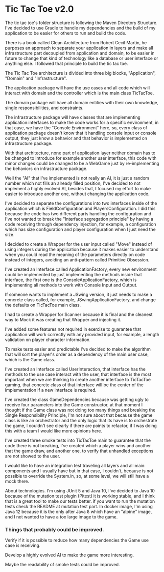 # Tic Tac Toe v2.0

The tic tac toe's folder structure is following the Maven Directory Structure. I've decided to use Gradle to handle my dependencies and the build of my application to be easier for others to run and build the code.

There is a book called Clean Architecture from Robert Cecil Martin, he purposes an approach to separate your application in layers and make all infrastructure part decoupled from application and domain, to be easier in future to change that kind of technology like a database or user interface or anything else. I followed that principle to build the tic tac toe.

 The Tic Tac Toe architecture is divided into three big blocks, "Application", "Domain" and "Infrastructure".

The application package will have the use cases and all code which will interact with domain and the controller which is the main class TicTacToe.

The domain package will have all domain entities with their own knowledge, single responsibilities, and constraints.

The infrastructure package will have classes that are implementing application interfaces to make the code works for a specific environment, in that case, we have the "Console Environment" here, so, every class of application package doesn't know that it handling console input or console output, they just know a behavior and that behavior is implemented on infrastructure package.

With that architecture,  none part of application layer neither domain has to be changed to introduce for example another user interface, this code with minor changes could be changed to be a WebGame just by re-implementing the behaviors on infrastructure package.

Well the "AI" that I've implemented is not really an AI, it is just a random number which not fills an already filled position,  I've decided to not implement a highly evolved AI, besides that, I focused my effort to make easier to introduce another one, without changing the application code.

I've decided to separate the configurations into two interfaces inside of the application which is FieldConfiguration and PlayersConfiguration. I did this because the code has two different parts handling the configuration and I've not wanted to break the "Interface segregation principle" by having a code receiving through dependency injection, for example,  a configuration which has size configuration and player configuration when I just need the size.

I decided to create a Wrapper for the user input called "Move" instead of using integers during the application because it makes easier to understand when you could read the meaning of the parameters directly on code instead of integers, avoiding an anti-pattern called Primitive Obsession.

I've created an Interface called ApplicationFactory, every new environment could be implemented by just implementing the methods inside that interface, the first one is the ConsoleApplicationFactory, which is implementing all methods to work with Console Input and Output.

If someone wants to implement a JSwing version, it just needs to make a concrete class called, for example, JSwingApplicationFactory, and change the defaults on TicTacToe main class.

I had to create a Wrapper for Scanner because it is final and the cleanest way to Mock it was creating that Wrapper and injecting it.

I've added some features not required in exercise to guarantee that application will work correctly with any provided input, for example, a length validation on player character information.

To make tests easier and predictable I've decided to make the algorithm that will sort the player's order as a dependency of the main user case, which is the Game class.

I've created an Interface called UserInteraction, that interface has the methods to the use case interact with the user, that interface is the most important when we are thinking to create another interface to TicTacToe gaming, that concrete class of that interface will be the center of the implementation if a new interface is required.

I've created the class GameDependencies because was getting ugly to receive four parameters into the Game constructor, at that moment I thought if the Game class was not doing too many things and breaking the Single Responsibility Principle, I'm not sure about that because the game class is like an orchestrator and the only logic that its have is to orchestrate the game, I couldn't see clearly if there are points to refactor, if I was doing this with a team I would like more opinions here.

I've created three smoke tests into TicTacToe main to guarantee that the code there is not breaking, I've created which a player wins and another that the game draw, and another one, to verify that unhandled exceptions are not showed to the user.

I would like to have an integration test traveling all layers and all main components and I usually have but in that case, I couldn't, because is not possible to override the System.in, so, at some level, we will still have a mock there.

About technologies.
I'm using JUnit 5 and Java 10, I've decided to Java 10 because of the mutation test plugin (Pitest) it is working stable, and I think that is a great tool to make our tests better. if you want to run the mutation tests check the README at mutation test part. In docker image, I'm using Java 12 because it is the only after Java 8 which have an "alpine" image, and I not wanted to have a too large image to the game.

### Things that probably could be improved.
Verify if it is possible to reduce how many dependencies the Game use case is receiving.

Develop a  highly evolved AI to make the game more interesting.

Maybe the readability of smoke tests could be improved.
